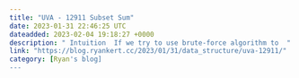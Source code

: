 ```yaml
---
title: "UVA - 12911 Subset Sum"
date: 2023-01-31 22:46:25 UTC
dateadded: 2023-02-04 19:18:27 +0000
description: " Intuition  If we try to use brute-force algorithm to  "
link: "https://blog.ryankert.cc/2023/01/31/data_structure/uva-12911/"
category: [Ryan's blog]
---
```

